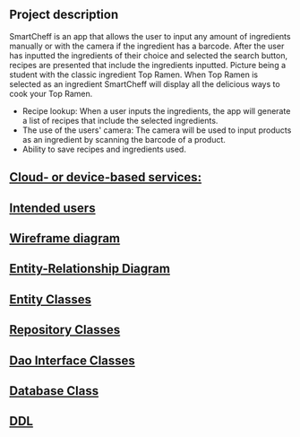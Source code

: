 ## Project description

SmartCheff is an app that allows the user to input any amount of ingredients manually or with the camera if the ingredient has a barcode. After the user has inputted the ingredients of their choice and selected the search button, recipes are presented that include the ingredients inputted.
Picture being a student with the classic ingredient Top Ramen. When Top Ramen is selected as 
an ingredient SmartCheff will display all the delicious ways to cook your Top Ramen.

 * Recipe lookup: When a user inputs the ingredients, the app will generate a list of recipes that include the selected ingredients.
 * The use of the users' camera: The camera will be used to input products as an ingredient by scanning the barcode of a product.
 * Ability to save recipes and ingredients used.

## [Cloud- or device-based services:](work/cdservices.md)

## [Intended users](work/intendedusers.md)

## [Wireframe diagram](work/wireframe.md)

## [Entity-Relationship Diagram](work/ERD.md)

## [Entity Classes](work/entityclasses.md)

## [Repository Classes](work/repositoryclasses.md)

## [Dao Interface Classes](https://github.com/Alex-Garber/smart-cheff/tree/master/app/src/main/java/edu/cnm/deepdive/smartcheff/model/dao)

## [Database Class](https://github.com/Alex-Garber/smart-cheff/blob/master/app/src/main/java/edu/cnm/deepdive/smartcheff/service/SmartCheffDatabase.java)

## [DDL](work/ddl.md)